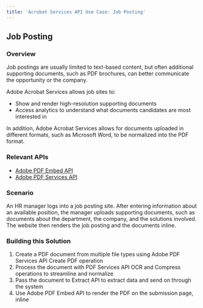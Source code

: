 ```yaml
---
title: 'Acrobat Services API Use Case: Job Posting'
---
```


## Job Posting

### Overview

Job postings are usually limited to text-based content, but often additional supporting documents, such as PDF brochures, can better communicate the opportunity or the company.

Adobe Acrobat Services allows job sites to:

* Show and render high-resolution supporting documents
* Access analytics to understand what documents candidates are most interested in

In addition, Adobe Acrobat Services allows for documents uploaded in different formats, such as Microsoft Word, to be normalized into the PDF format.

### Relevant APIs

* [Adobe PDF Embed API](/src/pages/apis/pdf-embed.md)
* [Adobe PDF Services API](/src/pages/apis/pdf-services.md)

### Scenario

An HR manager logs into a job posting site. After entering information about an available position, the manager uploads supporting documents, such as documents about the department, the company, and the solutions involved. The website then renders the job posting and the documents inline.

### Building this Solution

1. Create a PDF document from multiple file types using Adobe PDF Services API Create PDF operation
2. Process the document with PDF Services API OCR and Compress operations to streamline and normalize
3. Pass the document to Extract API to extract data and send on through the system
4. Use Adobe PDF Embed API to render the PDF on the submission page, inline

